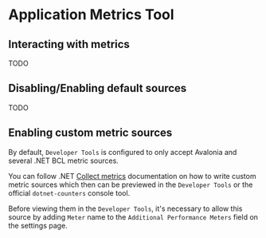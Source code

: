 # Application Metrics Tool

## Interacting with metrics

TODO

## Disabling/Enabling default sources

TODO

## Enabling custom metric sources

By default, `Developer Tools` is configured to only accept Avalonia and several .NET BCL metric sources.

You can follow .NET [Collect metrics](https://learn.microsoft.com/en-us/dotnet/core/diagnostics/metrics-collection) documentation on how to write custom metric sources which then can be previewed in the `Developer Tools` or the official `dotnet-counters` console tool.

Before viewing them in the `Developer Tools`, it's necessary to allow this source by adding `Meter` name to the `Additional Performance Meters` field on the settings page.
